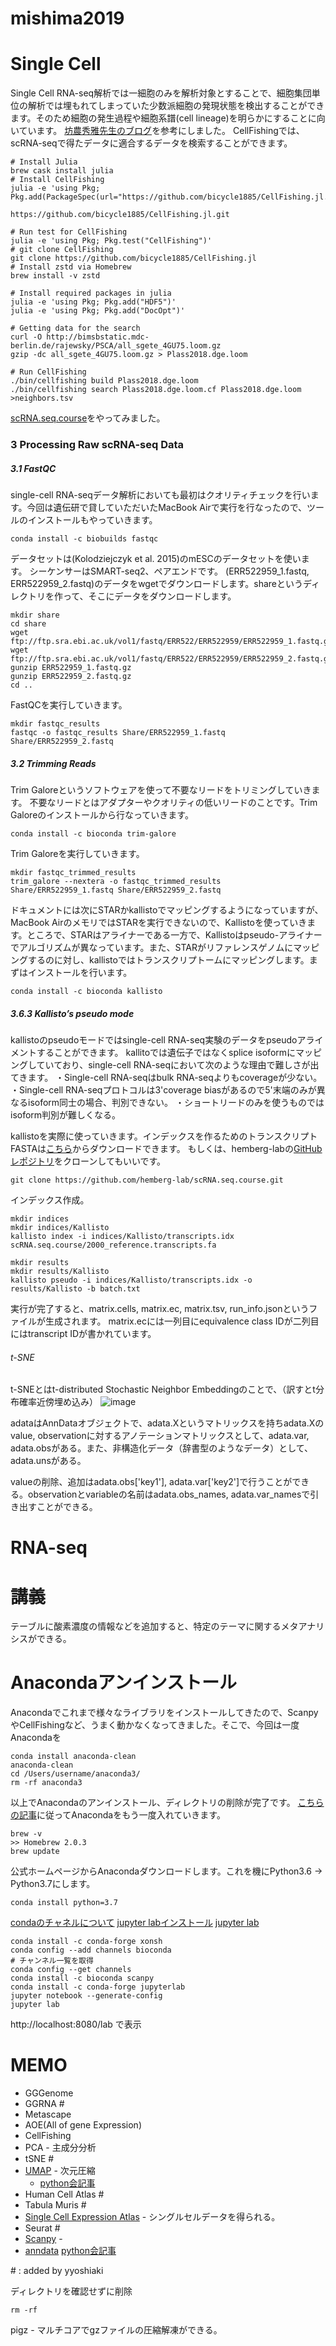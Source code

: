# mishima2019


# Single Cell
Single Cell RNA-seq解析では一細胞のみを解析対象とすることで、細胞集団単位の解析では埋もれてしまっていた少数派細胞の発現状態を検出することができます。そのため細胞の発生過程や細胞系譜(cell lineage)を明らかにすることに向いています。
<a href="https://bonohu.github.io/cellfishing.html">坊農秀雅先生のブログ</a>を参考にしました。
CellFishingでは、scRNA-seqで得たデータに適合するデータを検索することができます。

```
# Install Julia
brew cask install julia
# Install CellFishing
julia -e 'using Pkg; Pkg.add(PackageSpec(url="https://github.com/bicycle1885/CellFishing.jl.git"))'

https://github.com/bicycle1885/CellFishing.jl.git

# Run test for CellFishing
julia -e 'using Pkg; Pkg.test("CellFishing")'
# git clone CellFishing
git clone https://github.com/bicycle1885/CellFishing.jl
# Install zstd via Homebrew
brew install -v zstd

# Install required packages in julia
julia -e 'using Pkg; Pkg.add("HDF5")'
julia -e 'using Pkg; Pkg.add("DocOpt")'

# Getting data for the search
curl -O http://bimsbstatic.mdc-berlin.de/rajewsky/PSCA/all_sgete_4GU75.loom.gz
gzip -dc all_sgete_4GU75.loom.gz > Plass2018.dge.loom

# Run CellFishing
./bin/cellfishing build Plass2018.dge.loom
./bin/cellfishing search Plass2018.dge.loom.cf Plass2018.dge.loom >neighbors.tsv

```

<a href = "https://hemberg-lab.github.io/scRNA.seq.course/index.html">scRNA.seq.course</a>をやってみました。

### 3 Processing Raw scRNA-seq Data

##### 3.1 FastQC
single-cell RNA-seqデータ解析においても最初はクオリティチェックを行います。今回は遺伝研で貸していただいたMacBook Airで実行を行なったので、ツールのインストールもやっていきます。
```
conda install -c biobuilds fastqc
```
データセットは(Kolodziejczyk et al. 2015)のmESCのデータセットを使います。
シーケンサーはSMART-seq2、ペアエンドです。
(ERR522959_1.fastq, ERR522959_2.fastq)のデータをwgetでダウンロードします。shareというディレクトリを作って、そこにデータをダウンロードします。

```
mkdir share
cd share
wget ftp://ftp.sra.ebi.ac.uk/vol1/fastq/ERR522/ERR522959/ERR522959_1.fastq.gz
wget ftp://ftp.sra.ebi.ac.uk/vol1/fastq/ERR522/ERR522959/ERR522959_2.fastq.gz
gunzip ERR522959_1.fastq.gz
gunzip ERR522959_2.fastq.gz
cd ..
```

FastQCを実行していきます。
```
mkdir fastqc_results
fastqc -o fastqc_results Share/ERR522959_1.fastq Share/ERR522959_2.fastq
```

##### 3.2 Trimming Reads
Trim Galoreというソフトウェアを使って不要なリードをトリミングしていきます。
不要なリードとはアダプターやクオリティの低いリードのことです。Trim Galoreのインストールから行なっていきます。
```
conda install -c bioconda trim-galore
```
Trim Galoreを実行していきます。
```
mkdir fastqc_trimmed_results
trim_galore --nextera -o fastqc_trimmed_results Share/ERR522959_1.fastq Share/ERR522959_2.fastq
```
ドキュメントには次にSTARかkallistoでマッピングするようになっていますが、MacBook AirのメモリではSTARを実行できないので、Kallistoを使っていきます。ところで、STARはアライナーである一方で、Kallistoはpseudo-アライナーでアルゴリズムが異なっています。また、STARがリファレンスゲノムにマッピングするのに対し、kallistoではトランスクリプトームにマッピングします。まずはインストールを行います。
```
conda install -c bioconda kallisto
```
##### 3.6.3 Kallisto’s pseudo mode
kallistoのpseudoモードではsingle-cell RNA-seq実験のデータをpseudoアライメントすることができます。
kallitoでは遺伝子ではなくsplice isoformにマッピングしていており、single-cell RNA-seqにおいて次のような理由で難しさが出てきます。
・Single-cell RNA-seqはbulk RNA-seqよりもcoverageが少ない。
・Single-cell RNA-seqプロトコルは3'coverage biasがあるので5'末端のみが異なるisoform同士の場合、判別できない。
・ショートリードのみを使うものではisoform判別が難しくなる。

kallistoを実際に使っていきます。インデックスを作るためのトランスクリプトFASTAは<a href="https://github.com/hemberg-lab/scRNA.seq.course/blob/master/2000_reference.transcripts.fa">こちら</a>からダウンロードできます。
もしくは、hemberg-labの<a href="https://github.com/hemberg-lab/scRNA.seq.course.git">GitHubレポジトリ</a>をクローンしてもいいです。
```
git clone https://github.com/hemberg-lab/scRNA.seq.course.git
```
インデックス作成。
```
mkdir indices
mkdir indices/Kallisto
kallisto index -i indices/Kallisto/transcripts.idx scRNA.seq.course/2000_reference.transcripts.fa
```


```
mkdir results
mkdir results/Kallisto
kallisto pseudo -i indices/Kallisto/transcripts.idx -o results/Kallisto -b batch.txt
```
実行が完了すると、matrix.cells, matrix.ec, matrix.tsv, run_info.jsonというファイルが生成されます。
matrix.ecには一列目にequivalence class IDが二列目にはtranscript IDが書かれています。


###### t-SNE
t-SNEとはt-distributed Stochastic Neighbor Embeddingのことで、（訳すとt分布確率近傍埋め込み）
![image](./anndata.png)


adataはAnnDataオブジェクトで、adata.Xというマトリックスを持ちadata.Xのvalue, observationに対するアノテーションマトリックスとして、adata.var, adata.obsがある。また、非構造化データ（辞書型のようなデータ）として、adata.unsがある。

valueの削除、追加はadata.obs['key1'], adata.var['key2']で行うことができる。observationとvariableの名前はadata.obs_names, adata.var_namesで引き出すことができる。


# RNA-seq



# 講義
テーブルに酸素濃度の情報などを追加すると、特定のテーマに関するメタアナリシスができる。


# Anacondaアンインストール
Anacondaでこれまで様々なライブラリをインストールしてきたので、ScanpyやCellFishingなど、うまく動かなくなってきました。そこで、今回は一度Anacondaを

```
conda install anaconda-clean
anaconda-clean
cd /Users/username/anaconda3/
rm -rf anaconda3
```

以上でAnacondaのアンインストール、ディレクトリの削除が完了です。
[こちらの記事](https://qiita.com/neet-AI/items/54f675dbcc1a0a513882)に従ってAnacondaをもう一度入れていきます。
```
brew -v
>> Homebrew 2.0.3
brew update
```
公式ホームページからAnacondaダウンロードします。これを機にPython3.6 -> Python3.7にします。
```
conda install python=3.7
```
[condaのチャネルについて](https://qiita.com/yuj/items/8ce25959427ea97d373b)
[jupyter labインストール](https://qiita.com/taka4sato/items/378782763dec3dacb1ee)
[jupyter lab](https://qiita.com/xshirade/items/ca65133aed51d40b5300)
```
conda install -c conda-forge xonsh
conda config --add channels bioconda
# チャンネル一覧を取得
conda config --get channels
conda install -c bioconda scanpy
conda install -c conda-forge jupyterlab
jupyter notebook --generate-config
jupyter lab
```
http://localhost:8080/lab
で表示



# MEMO
- GGGenome
- GGRNA \#
- Metascape
- AOE(All of gene Expression)
- CellFishing
- PCA - 主成分分析
- tSNE \#
- [UMAP](https://umap-learn.readthedocs.io/en/latest/clustering.html) - 次元圧縮
  - [python会記事](https://pythonoum.wordpress.com/2018/09/15/%E8%B6%85%E9%AB%98%E9%80%9F%E6%AC%A1%E5%85%83%E5%9C%A7%E7%B8%AE%E3%82%A2%E3%83%AB%E3%82%B3%E3%82%99%E3%83%AA%E3%82%B9%E3%82%99%E3%83%A0umap/)
- Human Cell Atlas \#
- Tabula Muris \#
- [Single Cell Expression Atlas](https://www.ebi.ac.uk/gxa/sc/home) - シングルセルデータを得られる。
- Seurat \#
- [Scanpy](https://scanpy-tutorials.readthedocs.io/en/latest/pbmc3k.html) -
- [anndata](https://anndata.readthedocs.io/en/latest/#)
[python会記事](https://github.com/yyoshiaki/mishima_gassyuku/blob/master/csv2loom/scanpy.ipynb)

\# : added by yyoshiaki

ディレクトリを確認せずに削除
```
rm -rf
```
pigz - マルチコアでgzファイルの圧縮解凍ができる。
